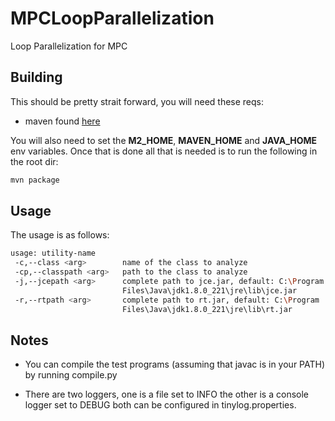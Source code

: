 # MPCLoopParallelization

Loop Parallelization for MPC

## Building

This should be pretty strait forward, you will need these reqs:

* maven found [here](https://maven.apache.org/install.html)

You will also need to set the **M2_HOME**, **MAVEN_HOME** and **JAVA_HOME** env variables.
Once that is done all that is needed is to run the following in the root dir:
```bash
mvn package
```

## Usage

The usage is as follows:
```bash
usage: utility-name
 -c,--class <arg>        name of the class to analyze
 -cp,--classpath <arg>   path to the class to analyze
 -j,--jcepath <arg>      complete path to jce.jar, default: C:\Program
                         Files\Java\jdk1.8.0_221\jre\lib\jce.jar
 -r,--rtpath <arg>       complete path to rt.jar, default: C:\Program
                         Files\Java\jdk1.8.0_221\jre\lib\rt.jar
```

## Notes

* You can compile the test programs (assuming that javac is in your PATH) by running
compile.py

* There are two loggers, one is a file set to INFO the other is a console logger set to DEBUG both can be configured in tinylog.properties.
